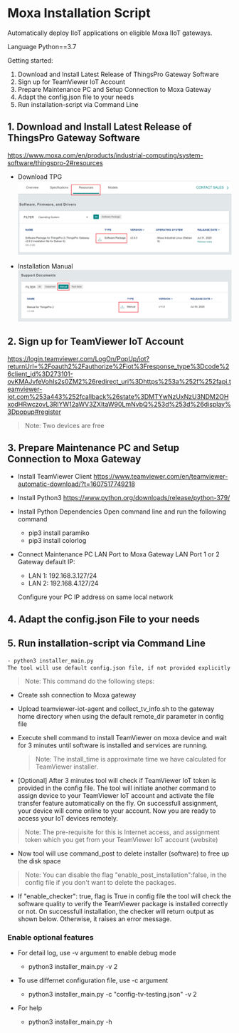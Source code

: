 # Moxa Installation Script

Automatically deploy IIoT applications on eligible Moxa IIoT gateways.  

Language Python==3.7

Getting started:

1. Download and Install Latest Release of ThingsPro Gateway Software
2. Sign up for TeamViewer IoT Account
3. Prepare Maintenance PC and Setup Connection to Moxa Gateway 
4. Adapt the config.json file to your needs
5. Run installation-script via Command Line 

## 1. Download and Install Latest Release of ThingsPro Gateway Software

https://www.moxa.com/en/products/industrial-computing/system-software/thingspro-2#resources


* Download TPG
   ![](media/tpg-download-website.png)

* Installation Manual
   ![](media/tpg-installation-manual.png)

## 2. Sign up for TeamViewer IoT Account

https://login.teamviewer.com/LogOn/PopUp/iot?returnUrl=%2Foauth2%2Fauthorize%2Fiot%3Fresponse_type%3Dcode%26client_id%3D273101-ovKMAJvfeVohIs2s0ZM2%26redirect_uri%3Dhttps%253a%252f%252fapi.teamviewer-iot.com%253a443%252fcallback%26state%3DMTYwNzUxNzU3NDM2OHxodHRwczovL3RlYW12aWV3ZXItaW90LmNvbQ%253d%253d%26display%3Dpopup#register

> Note: Two devices are free  

## 3. Prepare Maintenance PC and Setup Connection to Moxa Gateway  

* Install TeamViewer Client
 https://www.teamviewer.com/en/teamviewer-automatic-download/?t=1607517749218
 
* Install Python3 
https://www.python.org/downloads/release/python-379/

* Install Python Dependencies
  Open command line and run the following command
  
  - pip3 install paramiko
  - pip3 install colorlog

* Connect Maintenance PC LAN Port to Moxa Gateway LAN Port 1 or 2
  Gateway default IP: 
  - LAN 1: 192.168.3.127/24
  - LAN 2: 192.168.4.127/24
                      
  Configure your PC IP address on same local network
  

## 4. Adapt the config.json File to your needs

## 5. Run installation-script via Command Line
  
    - python3 installer_main.py
    The tool will use default config.json file, if not provided explicitly
      
> Note: This command do the following steps: 
- Create ssh connection to Moxa gateway 
- Upload teamviewer-iot-agent and collect_tv_info.sh to the gateway home directory when using the default remote_dir parameter in config file
- Execute shell command to install TeamViewer on moxa device and wait for 3 minutes until software is installed and services are running. 
  > Note: The install_time is approximate time we have calculated for TeamViewer installer. 
  
- [Optional] After 3 minutes tool will check if TeamViewer IoT token is provided in the config file. The tool will initiate another command to assign device 
  to your TeamViewer IoT account and activate the file transfer feature automatically on the fly. On successfull assignment, your device will come online 
  to your account. Now you are ready to access your IoT devices remotely. 
 > Note: The pre-requisite for this is Internet access, and assignment token which you get from your TeamViewer IoT account (website)
  
- Now tool will use command_post to delete installer (software) to free up the disk space
> Note: You can disable the flag "enable_post_installation":false, in the config file if you don't want to delete the packages.

- If "enable_checker": true, flag is True in config file the tool will check the software quality to verify the TeamViewer package is installed correctly or not. 
  On successfull installation, the checker will return output as shown below. Otherwise, it raises an error message.
  
### Enable optional features
- For detail log, use -v argument to enable debug mode
  - python3 installer_main.py -v 2
  
- To use differnet configuration file, use -c argument   
  - python3 installer_main.py -c "config-tv-testing.json" -v 2 
  
- For help 
  - python3 installer_main.py -h 
